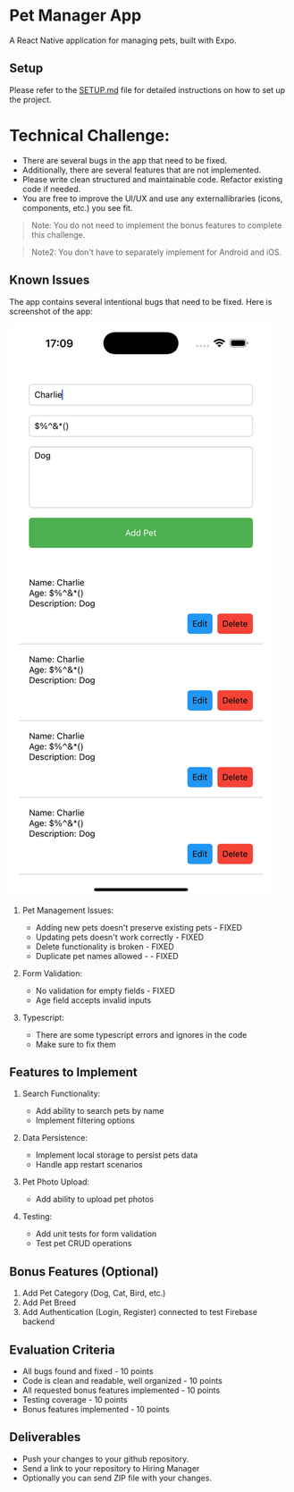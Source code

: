 # Pet Manager App

A React Native application for managing pets, built with Expo.

## Setup

Please refer to the [SETUP.md](./SETUP.md) file for detailed instructions on how to set up the project.

# Technical Challenge:

- There are several bugs in the app that need to be fixed.
- Additionally, there are several features that are not implemented.
- Please write clean structured and maintainable code. Refactor existing code if needed.
- You are free to improve the UI/UX and use any externallibraries (icons, components, etc.) you see fit.

> Note: You do not need to implement the bonus features to complete this challenge.

> Note2: You don't have to separately implement for Android and iOS.

## Known Issues

The app contains several intentional bugs that need to be fixed.
Here is screenshot of the app:

![App Screenshot](./SimulatorScreenshot.png)

1. Pet Management Issues:

   - Adding new pets doesn't preserve existing pets - FIXED
   - Updating pets doesn't work correctly - FIXED
   - Delete functionality is broken - FIXED
   - Duplicate pet names allowed - - FIXED

2. Form Validation:

   - No validation for empty fields - FIXED
   - Age field accepts invalid inputs 

3. Typescript:
   - There are some typescript errors and ignores in the code
   - Make sure to fix them

## Features to Implement

1. Search Functionality:

   - Add ability to search pets by name
   - Implement filtering options

2. Data Persistence:

   - Implement local storage to persist pets data
   - Handle app restart scenarios

3. Pet Photo Upload:

   - Add ability to upload pet photos

4. Testing:
   - Add unit tests for form validation
   - Test pet CRUD operations

## Bonus Features (Optional)

1. Add Pet Category (Dog, Cat, Bird, etc.)
2. Add Pet Breed
3. Add Authentication (Login, Register) connected to test Firebase backend

## Evaluation Criteria

- All bugs found and fixed - 10 points
- Code is clean and readable, well organized - 10 points
- All requested bonus features implemented - 10 points
- Testing coverage - 10 points
- Bonus features implemented - 10 points

## Deliverables

- Push your changes to your github repository.
- Send a link to your repository to Hiring Manager
- Optionally you can send ZIP file with your changes.
